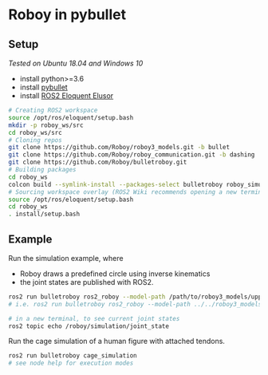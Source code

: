 # Roboy in pybullet

## Setup 
*Tested on Ubuntu 18.04 and Windows 10*
- install python>=3.6
- install [pybullet](https://github.com/bulletphysics/bullet3/blob/master/README.md#pybullet)
- install [ROS2 Eloquent Elusor](https://index.ros.org/doc/ros2/Installation/Eloquent/)
```bash
# Creating ROS2 workspace
source /opt/ros/eloquent/setup.bash
mkdir -p roboy_ws/src
cd roboy_ws/src
# Cloning repos
git clone https://github.com/Roboy/roboy3_models.git -b bullet
git clone https://github.com/Roboy/roboy_communication.git -b dashing
git clone https://github.com/Roboy/bulletroboy.git
# Building packages
cd roboy_ws
colcon build --symlink-install --packages-select bulletroboy roboy_simulation_msgs
# Sourcing workspace overlay (ROS2 Wiki recommends opening a new terminal before this step)
source /opt/ros/eloquent/setup.bash
cd roboy_ws
. install/setup.bash
```

## Example
Run the simulation example, where 
- Roboy draws a predefined circle using inverse kinematics 
- the joint states are published with ROS2.
```bash
ros2 run bulletroboy ros2_roboy --model-path /path/to/roboy3_models/upper_body/bullet.urdf
# i.e. ros2 run bulletroboy ros2_roboy --model-path ../../roboy3_models/upper_body/bullet.urdf

# in a new terminal, to see current joint states
ros2 topic echo /roboy/simulation/joint_state
```

Run the cage simulation of a human figure with attached tendons.
```bash
ros2 run bulletroboy cage_simulation
# see node help for execution modes
```
